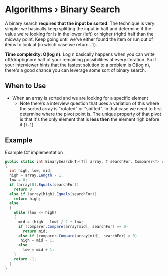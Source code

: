 # Algorithms ›  Binary Search
A binary search **requires that the input be sorted**. The technique is very simple: we basically keep splitting the input in half and determine
if the value we're looking for is in the lower (left) or higher (right) half than the midway point.
Keep going until we've either found the item or run out of items to look at (in which case we return `-1`).

**Time complexity: O(log n).**
Log n basically happens when you can write off/drop/ignore half of your remaining possibilities at every iteration. So if your interviewer hints that the
fastest solution to a problem is O(log n), there's a good chance you can leverage some sort of binary search.

## When to Use
* When an array is sorted and we are looking for a specific element
  - Note there's a interview question that uses a variation of this where the sorted array is "rotated" or "shifted". In that case we need to first
  determine where the pivot point is. The unique property of that pivot is that it's the only element that is **less then** the element righ before it (`i-1`).


## Example
Example C# implementation
```csharp
public static int BinarySearch<T>(T[] array, T searchFor, Comparer<T> comparer)
{
  int high, low, mid;
  high = array.Length - 1;
  low = 0;
  if (array[0].Equals(searchFor))
    return 0;
  else if (array[high].Equals(searchFor))
    return high;
  else
  {
    while (low <= high)
    {
      mid = (high - low) / 2 + low;
      if (comparer.Compare(array[mid], searchFor) == 0)
        return mid;
      else if (comparer.Compare(array[mid], searchFor) > 0)
       high = mid - 1;
      else
        low = mid + 1;
    }
    return -1;
  }
}
```
